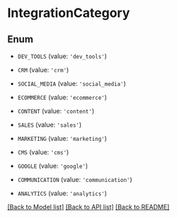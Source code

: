 # IntegrationCategory


## Enum

* `DEV_TOOLS` (value: `'dev_tools'`)

* `CRM` (value: `'crm'`)

* `SOCIAL_MEDIA` (value: `'social_media'`)

* `ECOMMERCE` (value: `'ecommerce'`)

* `CONTENT` (value: `'content'`)

* `SALES` (value: `'sales'`)

* `MARKETING` (value: `'marketing'`)

* `CMS` (value: `'cms'`)

* `GOOGLE` (value: `'google'`)

* `COMMUNICATION` (value: `'communication'`)

* `ANALYTICS` (value: `'analytics'`)

[[Back to Model list]](../README.md#documentation-for-models) [[Back to API list]](../README.md#documentation-for-api-endpoints) [[Back to README]](../README.md)


